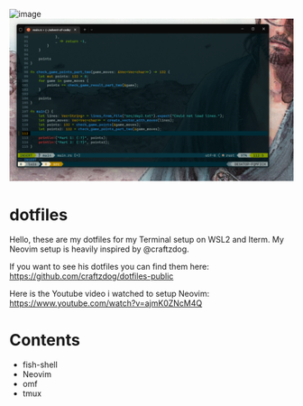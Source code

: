 ![image](https://user-images.githubusercontent.com/83016329/213932769-b5a62cf5-1956-4053-ab18-0c22eaea0cb0.png)
![image](https://github.com/musash1/dotfiles/blob/main/Screenshot%202023-01-22%20191250.png?raw=true)

# dotfiles

Hello, these are my dotfiles for my Terminal setup on WSL2 and Iterm.
My Neovim setup is heavily inspired by @craftzdog.

If you want to see his dotfiles you can find them here: https://github.com/craftzdog/dotfiles-public

Here is the Youtube video i watched to setup Neovim: https://www.youtube.com/watch?v=ajmK0ZNcM4Q


# Contents

<ul>
  <li>fish-shell</li>
  <li>Neovim</li>
  <li>omf</li>
  <li>tmux</li>
</ul>
